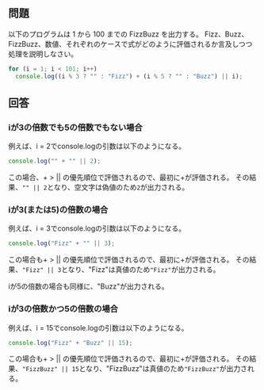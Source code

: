 ## 問題

以下のプログラムは 1 から 100 までの FizzBuzz を出力する。
Fizz、Buzz、FizzBuzz、数値、それぞれのケースで式がどのように評価されるか言及しつつ処理を説明しなさい。

```javascript
for (i = 1; i < 101; i++)
  console.log((i % 3 ? "" : "Fizz") + (i % 5 ? "" : "Buzz") || i);
```

## 回答

### iが3の倍数でも5の倍数でもない場合

例えば、i = 2でconsole.logの引数は以下のようになる。

```javascript
console.log("" + "" || 2);
```

この場合、+ > || の優先順位で評価されるので、最初に+が評価される。
その結果、`"" || 2`となり、空文字は偽値のため`2`が出力される。

### iが3(または5)の倍数の場合

例えば、i = 3でconsole.logの引数は以下のようになる。

```javascript
console.log("Fizz" + "" || 3);
```

この場合も+ > || の優先順位で評価されるので、最初に+が評価される。
その結果、`"Fizz" || 3`となり、"Fizz"は真値のため`"Fizz"`が出力される。

iが5の倍数の場合も同様に、"Buzz"が出力される。

### iが3の倍数かつ5の倍数の場合

例えば、i = 15でconsole.logの引数は以下のようになる。

```javascript
console.log("Fizz" + "Buzz" || 15);
```

この場合も+ > || の優先順位で評価されるので、最初に+が評価される。
その結果、`"FizzBuzz" || 15`となり、"FizzBuzz"は真値のため`"FizzBuzz"`が出力される。
